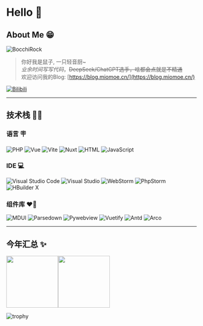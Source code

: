 # Hello 🤘

## About Me 😁
 ![BocchiRock](https://i0.wp.com/i0.hdslb.com/bfs/garb/272e96dc23a931599da92a6c9cf896bcc5cd95c4.png)
 > 你好我是鼠子, 一只轻音厨~  
 > *业余时间写写代码*，~~DeepSeek/ChatGPT选手，啥都会点就是不精通~~  
 > 欢迎访问我的Blog: [https://blog.miomoe.cn/](https://blog.miomoe.cn/)

 [![Bilibili](https://img.shields.io/badge/Bilibili-@Tomori%E3%82%9E-blue)](https://space.bilibili.com/435502585)

---

## 技术栈 🧑‍💻
### 语言 🪧
 ![PHP](https://img.shields.io/badge/-PHP-333333?style=flat&logo=php)
 ![Vue](https://img.shields.io/badge/-Vue-333333?style=flat&logo=vuedotjs)
 ![Vite](https://img.shields.io/badge/-Vite-333333?style=flat&logo=vite)
 ![Nuxt](https://img.shields.io/badge/-Nuxt-333333?style=flat&logo=nuxt)
 ![HTML](https://img.shields.io/badge/-HTML-333333?style=flat&logo=HTML5)
 ![JavaScript](https://img.shields.io/badge/-JavaScript-333333?style=flat&logo=JavaScript)

### IDE 💻
 ![Visual Studio Code](https://img.shields.io/badge/Visual%20Studio%20Code-0078d7.svg)
 ![Visual Studio](https://img.shields.io/badge/Visual%20Studio-5C2D91.svg)
 ![WebStorm](https://img.shields.io/badge/WebStorm-blue)
 ![PhpStorm](https://img.shields.io/badge/PhpStorm-darkorchid)
 ![HBuilder X](https://img.shields.io/badge/HBuilder%20X-008000.svg)

 ### 组件库 ❤️‍🔥
 ![MDUI](https://img.shields.io/badge/MDUI-HTML-e34f26)
 ![Parsedown](https://img.shields.io/badge/Parsedown-PHP-darkorchid)
 ![Pywebview](https://img.shields.io/badge/Pywebview-Python-3670A0)
 ![Vuetify](https://img.shields.io/badge/Vuetify-Vue-blue)
 ![Antd](https://img.shields.io/badge/Ant%20Design-Vue-blue)
 ![Arco](https://img.shields.io/badge/Arco%20Design-Vue-blue)
 
---

## 今年汇总 ✨

<img align="" height="137px" src="http://github-readme-stats.vercel.app/api?username=ShuShuicu&hide_title=true&hide_border=true&show_icons=true&include_all_commits=true&line_height=21&bg_color=0,EC6C6C,FFD479,FFFC79,73FA79&theme=graywhite&locale=cn" /><img align="" height="137px" src="https://github-readme-stats.vercel.app/api/top-langs/?username=ShuShuicu&hide_title=true&hide_border=true&layout=compact&bg_color=0,73FA79,73FDFF,D783FF&locale=cn&theme=graywhite" />

![trophy](https://github-profile-trophy.vercel.app/?username=ShuShuicu&row=1)
